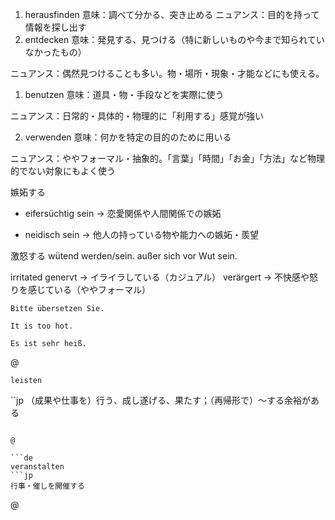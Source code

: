 1. herausfinden
意味：調べて分かる、突き止める
ニュアンス：目的を持って情報を探し出す
2. entdecken
意味：発見する、見つける（特に新しいものや今まで知られていなかったもの）

ニュアンス：偶然見つけることも多い。物・場所・現象・才能などにも使える。

1. benutzen
意味：道具・物・手段などを実際に使う

ニュアンス：日常的・具体的・物理的に「利用する」感覚が強い

2. verwenden
意味：何かを特定の目的のために用いる

ニュアンス：ややフォーマル・抽象的。「言葉」「時間」「お金」「方法」など物理的でない対象にもよく使う

嫉妬する

* eifersüchtig sein → 恋愛関係や人間関係での嫉妬

* neidisch sein → 他人の持っている物や能力への嫉妬・羨望


激怒する
wütend werden/sein.
außer sich vor Wut sein. 

irritated
genervt → イライラしている（カジュアル）
verärgert → 不快感や怒りを感じている（ややフォーマル）


```de
Bitte übersetzen Sie. 
```

```en
It is too hot.
```

```de
Es ist sehr heiß.
```

@
```de
leisten
```

``jp
（成果や仕事を）行う、成し遂げる、果たす；（再帰形で）〜する余裕がある 
```

@

```de 
veranstalten
```jp
行事・催しを開催する

```

@
```de

```

```jp
